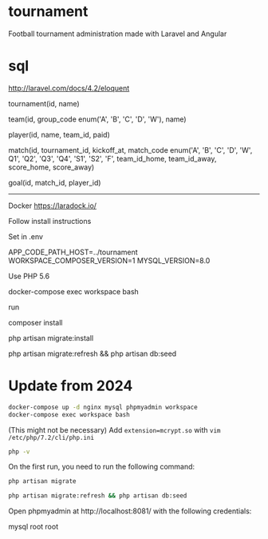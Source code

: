 # tournament

Football tournament administration made with Laravel and Angular

# sql

http://laravel.com/docs/4.2/eloquent

tournament(id, name)

team(id, group_code enum('A', 'B', 'C', 'D', 'W'), name)

player(id, name, team_id, paid)

match(id, tournament_id, kickoff_at, match_code enum('A', 'B', 'C', 'D', 'W', Q1', 'Q2', 'Q3', 'Q4', 'S1', 'S2', 'F', team_id_home, team_id_away, score_home, score_away)

goal(id, match_id, player_id)

---

Docker
https://laradock.io/

Follow install instructions

Set in .env

APP_CODE_PATH_HOST=../tournament
WORKSPACE_COMPOSER_VERSION=1
MYSQL_VERSION=8.0

Use PHP 5.6

docker-compose exec workspace bash

run

composer install

php artisan migrate:install

php artisan migrate:refresh && php artisan db:seed

# Update from 2024

```bash
docker-compose up -d nginx mysql phpmyadmin workspace
docker-compose exec workspace bash
```

(This might not be necessary)
Add `extension=mcrypt.so` with `vim /etc/php/7.2/cli/php.ini`

```bash
php -v
```

On the first run, you need to run the following command:

```bash
php artisan migrate
```

```bash
php artisan migrate:refresh && php artisan db:seed
```

Open phpmyadmin at http://localhost:8081/ with the following credentials:

mysql
root
root
